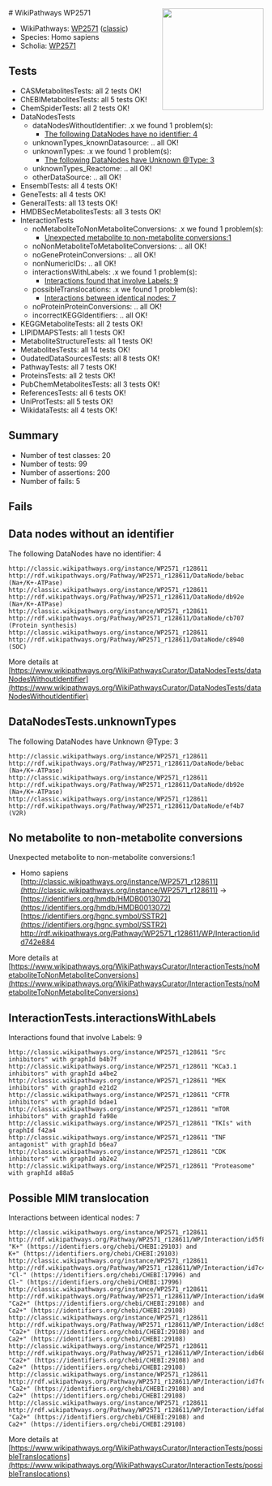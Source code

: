 <img style="float: right; width: 200px" src="https://upload.wikimedia.org/wikipedia/commons/thumb/8/83/Wplogo_with_text_500.png/640px-Wplogo_with_text_500.png" />
# WikiPathways WP2571

* WikiPathways: [WP2571](https://wikipathways.org/pathways/WP2571) ([classic](https://classic.wikipathways.org/instance/WP2571))
* Species: Homo sapiens
* Scholia: [WP2571](https://scholia.toolforge.org/wikipathways/WP2571)
## Tests
* CASMetabolitesTests: all 2 tests OK!
* ChEBIMetabolitesTests: all 5 tests OK!
* ChemSpiderTests: all 2 tests OK!
* DataNodesTests
    * dataNodesWithoutIdentifier: .x we found 1 problem(s):
        * [The following DataNodes have no identifier: 4](#d2d32fa3)
    * unknownTypes_knownDatasource: .. all OK!
    * unknownTypes: .x we found 1 problem(s):
        * [The following DataNodes have Unknown @Type: 3](#839973e1)
    * unknownTypes_Reactome: .. all OK!
    * otherDataSource: .. all OK!
* EnsemblTests: all 4 tests OK!
* GeneTests: all 4 tests OK!
* GeneralTests: all 13 tests OK!
* HMDBSecMetabolitesTests: all 3 tests OK!
* InteractionTests
    * noMetaboliteToNonMetaboliteConversions: .x we found 1 problem(s):
        * [Unexpected metabolite to non-metabolite conversions:1](#a27bf36d)
    * noNonMetaboliteToMetaboliteConversions: .. all OK!
    * noGeneProteinConversions: .. all OK!
    * nonNumericIDs: .. all OK!
    * interactionsWithLabels: .x we found 1 problem(s):
        * [Interactions found that involve Labels: 9](#630d2680)
    * possibleTranslocations: .x we found 1 problem(s):
        * [Interactions between identical nodes: 7](#1c11820c)
    * noProteinProteinConversions: .. all OK!
    * incorrectKEGGIdentifiers: .. all OK!
* KEGGMetaboliteTests: all 2 tests OK!
* LIPIDMAPSTests: all 1 tests OK!
* MetaboliteStructureTests: all 1 tests OK!
* MetabolitesTests: all 14 tests OK!
* OudatedDataSourcesTests: all 8 tests OK!
* PathwayTests: all 7 tests OK!
* ProteinsTests: all 2 tests OK!
* PubChemMetabolitesTests: all 3 tests OK!
* ReferencesTests: all 6 tests OK!
* UniProtTests: all 5 tests OK!
* WikidataTests: all 4 tests OK!


## Summary

* Number of test classes: 20
* Number of tests: 99
* Number of assertions: 200
* Number of fails: 5

## Fails

<a name="d2d32fa3" />

## Data nodes without an identifier

The following DataNodes have no identifier: 4
```
http://classic.wikipathways.org/instance/WP2571_r128611 http://rdf.wikipathways.org/Pathway/WP2571_r128611/DataNode/bebac (Na+/K+-ATPase)
http://classic.wikipathways.org/instance/WP2571_r128611 http://rdf.wikipathways.org/Pathway/WP2571_r128611/DataNode/db92e (Na+/K+-ATPase)
http://classic.wikipathways.org/instance/WP2571_r128611 http://rdf.wikipathways.org/Pathway/WP2571_r128611/DataNode/cb707 (Protein synthesis)
http://classic.wikipathways.org/instance/WP2571_r128611 http://rdf.wikipathways.org/Pathway/WP2571_r128611/DataNode/c8940 (SOC)
```

More details at [https://www.wikipathways.org/WikiPathwaysCurator/DataNodesTests/dataNodesWithoutIdentifier](https://www.wikipathways.org/WikiPathwaysCurator/DataNodesTests/dataNodesWithoutIdentifier)

<a name="839973e1" />

## DataNodesTests.unknownTypes

The following DataNodes have Unknown @Type: 3
```
http://classic.wikipathways.org/instance/WP2571_r128611 http://rdf.wikipathways.org/Pathway/WP2571_r128611/DataNode/bebac (Na+/K+-ATPase)
http://classic.wikipathways.org/instance/WP2571_r128611 http://rdf.wikipathways.org/Pathway/WP2571_r128611/DataNode/db92e (Na+/K+-ATPase)
http://classic.wikipathways.org/instance/WP2571_r128611 http://rdf.wikipathways.org/Pathway/WP2571_r128611/DataNode/ef4b7 (V2R)
```

<a name="a27bf36d" />

## No metabolite to non-metabolite conversions

Unexpected metabolite to non-metabolite conversions:1

* Homo sapiens [http://classic.wikipathways.org/instance/WP2571_r128611](http://classic.wikipathways.org/instance/WP2571_r128611) → [https://identifiers.org/hmdb/HMDB0013072](https://identifiers.org/hmdb/HMDB0013072) [https://identifiers.org/hgnc.symbol/SSTR2](https://identifiers.org/hgnc.symbol/SSTR2) http://rdf.wikipathways.org/Pathway/WP2571_r128611/WP/Interaction/idd742e884<br />


More details at [https://www.wikipathways.org/WikiPathwaysCurator/InteractionTests/noMetaboliteToNonMetaboliteConversions](https://www.wikipathways.org/WikiPathwaysCurator/InteractionTests/noMetaboliteToNonMetaboliteConversions)

<a name="630d2680" />

## InteractionTests.interactionsWithLabels

Interactions found that involve Labels: 9
```
http://classic.wikipathways.org/instance/WP2571_r128611 "Src inhibitors" with graphId b4b7f
http://classic.wikipathways.org/instance/WP2571_r128611 "KCa3.1 
inhibitors" with graphId a4be2
http://classic.wikipathways.org/instance/WP2571_r128611 "MEK inhibitors" with graphId e21d2
http://classic.wikipathways.org/instance/WP2571_r128611 "CFTR 
inhibitors" with graphId bdae1
http://classic.wikipathways.org/instance/WP2571_r128611 "mTOR inhibitors" with graphId fa98e
http://classic.wikipathways.org/instance/WP2571_r128611 "TKIs" with graphId f42a4
http://classic.wikipathways.org/instance/WP2571_r128611 "TNF 
antagonist" with graphId b6ea7
http://classic.wikipathways.org/instance/WP2571_r128611 "CDK inhibitors" with graphId ab2e2
http://classic.wikipathways.org/instance/WP2571_r128611 "Proteasome" with graphId a88a5
```

<a name="1c11820c" />

## Possible MIM translocation

Interactions between identical nodes: 7
```
http://classic.wikipathways.org/instance/WP2571_r128611 http://rdf.wikipathways.org/Pathway/WP2571_r128611/WP/Interaction/id5f88598d "K+" (https://identifiers.org/chebi/CHEBI:29103) and 
K+" (https://identifiers.org/chebi/CHEBI:29103)
http://classic.wikipathways.org/instance/WP2571_r128611 http://rdf.wikipathways.org/Pathway/WP2571_r128611/WP/Interaction/id7c4bbde6 "Cl-" (https://identifiers.org/chebi/CHEBI:17996) and 
Cl-" (https://identifiers.org/chebi/CHEBI:17996)
http://classic.wikipathways.org/instance/WP2571_r128611 http://rdf.wikipathways.org/Pathway/WP2571_r128611/WP/Interaction/ida96588c8 "Ca2+" (https://identifiers.org/chebi/CHEBI:29108) and 
Ca2+" (https://identifiers.org/chebi/CHEBI:29108)
http://classic.wikipathways.org/instance/WP2571_r128611 http://rdf.wikipathways.org/Pathway/WP2571_r128611/WP/Interaction/id8c9cef96 "Ca2+" (https://identifiers.org/chebi/CHEBI:29108) and 
Ca2+" (https://identifiers.org/chebi/CHEBI:29108)
http://classic.wikipathways.org/instance/WP2571_r128611 http://rdf.wikipathways.org/Pathway/WP2571_r128611/WP/Interaction/idb687c214 "Ca2+" (https://identifiers.org/chebi/CHEBI:29108) and 
Ca2+" (https://identifiers.org/chebi/CHEBI:29108)
http://classic.wikipathways.org/instance/WP2571_r128611 http://rdf.wikipathways.org/Pathway/WP2571_r128611/WP/Interaction/id7fcc89a9 "Ca2+" (https://identifiers.org/chebi/CHEBI:29108) and 
Ca2+" (https://identifiers.org/chebi/CHEBI:29108)
http://classic.wikipathways.org/instance/WP2571_r128611 http://rdf.wikipathways.org/Pathway/WP2571_r128611/WP/Interaction/idfa8d6531 "Ca2+" (https://identifiers.org/chebi/CHEBI:29108) and 
Ca2+" (https://identifiers.org/chebi/CHEBI:29108)
```

More details at [https://www.wikipathways.org/WikiPathwaysCurator/InteractionTests/possibleTranslocations](https://www.wikipathways.org/WikiPathwaysCurator/InteractionTests/possibleTranslocations)

